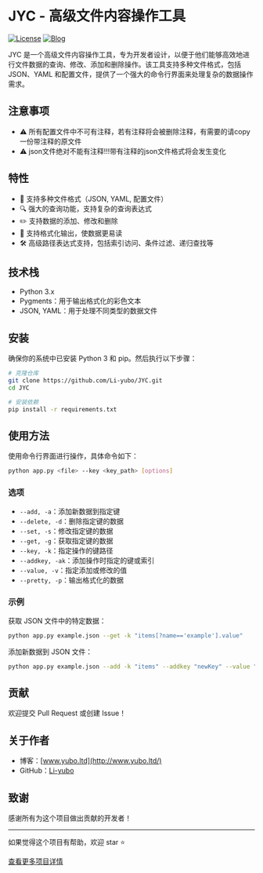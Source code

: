 # JYC - 高级文件内容操作工具

[![License](https://img.shields.io/badge/license-MIT-blue.svg)](LICENSE)
[![Blog](https://img.shields.io/badge/blog-www.yubo.ltd-orange.svg)](http://www.yubo.ltd/)

JYC 是一个高级文件内容操作工具，专为开发者设计，以便于他们能够高效地进行文件数据的查询、修改、添加和删除操作。该工具支持多种文件格式，包括 JSON、YAML 和配置文件，提供了一个强大的命令行界面来处理复杂的数据操作需求。


## 注意事项

- ⚠️ 所有配置文件中不可有注释，若有注释将会被删除注释，有需要的请copy一份带注释的原文件
- ⚠️ json文件绝对不能有注释!!!带有注释的json文件格式将会发生变化

## 特性

- 📂 支持多种文件格式（JSON, YAML, 配置文件）
- 🔍 强大的查询功能，支持复杂的查询表达式
- ✏️ 支持数据的添加、修改和删除
- 🎨 支持格式化输出，使数据更易读
- 🛠️ 高级路径表达式支持，包括索引访问、条件过滤、递归查找等

## 技术栈

- Python 3.x
- Pygments：用于输出格式化的彩色文本
- JSON, YAML：用于处理不同类型的数据文件

## 安装

确保你的系统中已安装 Python 3 和 pip。然后执行以下步骤：

```bash
# 克隆仓库
git clone https://github.com/Li-yubo/JYC.git
cd JYC

# 安装依赖
pip install -r requirements.txt
```

## 使用方法

使用命令行界面进行操作，具体命令如下：

```bash
python app.py <file> --key <key_path> [options]
```

### 选项

- `--add, -a`：添加新数据到指定键
- `--delete, -d`：删除指定键的数据
- `--set, -s`：修改指定键的数据
- `--get, -g`：获取指定键的数据
- `--key, -k`：指定操作的键路径
- `--addkey, -ak`：添加操作时指定的键或索引
- `--value, -v`：指定添加或修改的值
- `--pretty, -p`：输出格式化的数据

### 示例

获取 JSON 文件中的特定数据：

```bash
python app.py example.json --get -k "items[?name=='example'].value"
```

添加新数据到 JSON 文件：

```bash
python app.py example.json --add -k "items" --addkey "newKey" --value "{\"new\":\"data\"}" -p
```

## 贡献

欢迎提交 Pull Request 或创建 Issue！

## 关于作者

- 博客：[www.yubo.ltd](http://www.yubo.ltd/)
- GitHub：[Li-yubo](https://github.com/Li-yubo)



## 致谢

感谢所有为这个项目做出贡献的开发者！

---

如果觉得这个项目有帮助，欢迎 star ⭐️

[查看更多项目详情](https://github.com/Li-yubo/JYC)

